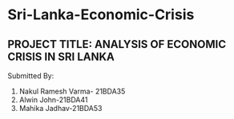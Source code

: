 # Sri-Lanka-Economic-Crisis
## PROJECT TITLE: ANALYSIS OF ECONOMIC CRISIS IN SRI LANKA
Submitted By:
1. Nakul Ramesh Varma- 21BDA35
2. Alwin John-21BDA41
3. Mahika Jadhav-21BDA53 
